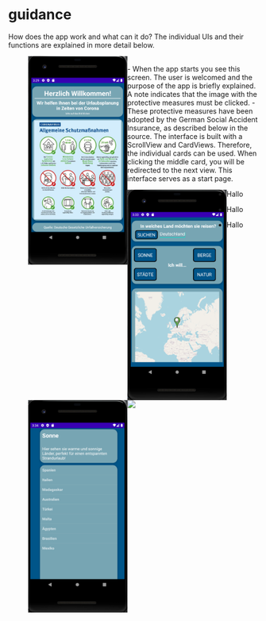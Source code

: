 # guidance

How does the app work and what can it do? 
The individual UIs and their functions are explained in more detail below.


><img align="left" src="MainActivity.PNG" width="200">
<br>
- When the app starts you see this screen. The user is welcomed and the purpose of the app is briefly explained. 
A note indicates that the image with the protective measures must be clicked.
- These protective measures have been adopted by the German Social Accident Insurance, as described below in the source. 
The interface is built with a ScrollView and CardViews. Therefore, the individual cards can be used. When clicking the middle card, 
you will be redirected to the next view. This interface serves as a start page.  



><img align="left" src="MapFragment.PNG" width="200">
- Hallo



><img align="left" src="DestinationsList.PNG" width="200">
- Hallo



><img align="left" src="CountryDeatils.PNG" width="200">
- Hallo
